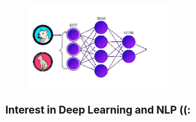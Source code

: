 <p align="center">
  <img src="/img/classification_gif.gif" />
</p>
<h1 align="center">Interest in Deep Learning and NLP ((:</h1>
